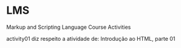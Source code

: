 # LMS
Markup and Scripting Language Course Activities

activity01 diz respeito a atividade de: Introdução ao HTML, parte 01